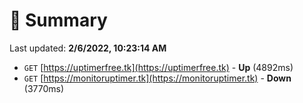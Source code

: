 # 📖 Summary
Last updated: **2/6/2022, 10:23:14 AM**

- `GET` [https://uptimerfree.tk](https://uptimerfree.tk) - **Up** (4892ms)
- `GET` [https://monitoruptimer.tk](https://monitoruptimer.tk) - **Down** (3770ms)
